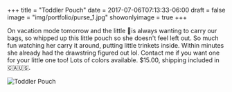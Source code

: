 +++
title = "Toddler Pouch" 
date =  2017-07-06T07:13:33-06:00
draft = false
image = "img/portfolio/purse_1.jpg"
showonlyimage = true
+++

On vacation mode tomorrow and the little 🐝is always wanting to carry our bags, so whipped up this little pouch so she doesn't feel left out. So much fun watching her carry it around, putting little trinkets inside. Within minutes she already had the drawstring figured out lol. Contact me if you want one for your little one too! Lots of colors available. $15.00, shipping included in 🇨🇦🇺🇸.

![Toddler Pouch](/img/portfolio/purse_1.jpg)
